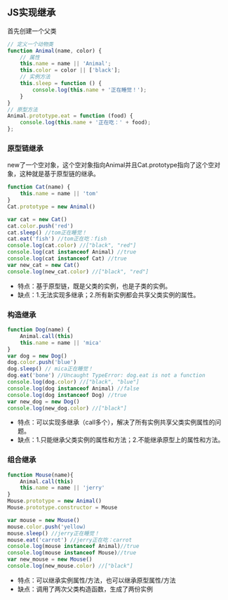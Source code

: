 ## JS实现继承

首先创建一个父类

```js
// 定义一个动物类
function Animal(name, color) {
    // 属性
    this.name = name || 'Animal';
    this.color = color || ['black'];
    // 实例方法
    this.sleep = function () {
        console.log(this.name + '正在睡觉！');
    }
}
// 原型方法
Animal.prototype.eat = function (food) {
    console.log(this.name + '正在吃：' + food);
}; 
```

### 原型链继承

new了一个空对象，这个空对象指向Animal并且Cat.prototype指向了这个空对象，这种就是基于原型链的继承。

```js
function Cat(name) {
    this.name = name || 'tom'
}
Cat.prototype = new Animal()

var cat = new Cat()
cat.color.push('red')
cat.sleep() //tom正在睡觉！
cat.eat('fish') //tom正在吃：fish
console.log(cat.color) //["black", "red"]
console.log(cat instanceof Animal) //true
console.log(cat instanceof Cat) //true
var new_cat = new Cat()
console.log(new_cat.color) //["black", "red"]  
```

- 特点：基于原型链，既是父类的实例，也是子类的实例。
- 缺点：1.无法实现多继承；2.所有新实例都会共享父类实例的属性。

### 构造继承

```js
function Dog(name) {
    Animal.call(this)
    this.name = name || 'mica'
}
var dog = new Dog()
dog.color.push('blue')
dog.sleep() // mica正在睡觉！
dog.eat('bone') //Uncaught TypeError: dog.eat is not a function
console.log(dog.color) //["black", "blue"]
console.log(dog instanceof Animal) //false
console.log(dog instanceof Dog) //true
var new_dog = new Dog()
console.log(new_dog.color) //["black"] 
```

- 特点：可以实现多继承（call多个），解决了所有实例共享父类实例属性的问题。
- 缺点：1.只能继承父类实例的属性和方法；2.不能继承原型上的属性和方法。

### 组合继承

```js
function Mouse(name){
    Animal.call(this)
    this.name = name || 'jerry'
}
Mouse.prototype = new Animal()
Mouse.prototype.constructor = Mouse

var mouse = new Mouse()
mouse.color.push('yellow)
mouse.sleep() //jerry正在睡觉！
mouse.eat('carrot') //jerry正在吃：carrot
console.log(mouse instanceof Animal)//true
console.log(mouse instanceof Mouse)//true
var new_mouse = new Mouse()
console.log(new_mouse.color) //["black"] 
```

- 特点：可以继承实例属性/方法，也可以继承原型属性/方法
- 缺点：调用了两次父类构造函数，生成了两份实例